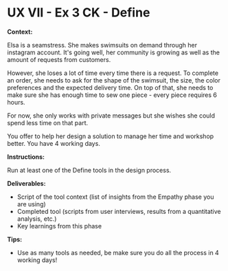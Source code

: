 # UX VII - Ex 3 CK - Define

**Context:** 

Elsa is a seamstress. She makes swimsuits on demand through her instagram account. It's going well, her community is growing as well as the amount of requests from customers. 

However, she loses a lot of time every time there is a request. To complete an order, she needs to ask for the shape of the swimsuit, the size, the color preferences and the expected delivery time. On top of that, she needs to make sure she has enough time to sew one piece - every piece requires 6 hours. 

For now, she only works with private messages but she wishes she could spend less time on that part. 

You offer to help her design a solution to manage her time and workshop better. You have 4 working days.

**Instructions:** 

Run at least one of the Define tools in the design process.

**Deliverables:** 

- Script of the tool context (list of insights from the Empathy phase you are using)
- Completed tool (scripts from user interviews, results from a quantitative analysis, etc.)
- Key learnings from this phase

**Tips:**

- Use as many tools as needed, be make sure you do all the process in 4 working days!